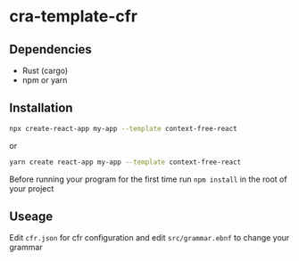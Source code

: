 # cra-template-cfr

## Dependencies

* Rust (cargo)
* npm or yarn

## Installation

```sh
npx create-react-app my-app --template context-free-react

```
 or

```sh
yarn create react-app my-app --template context-free-react
```

Before running your program for the first time run `npm install` in the root of your project

## Useage

Edit `cfr.json` for cfr configuration and edit `src/grammar.ebnf` to change your grammar
